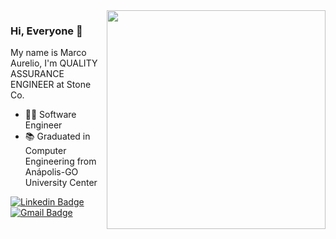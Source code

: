 
<img align="right" width="350" src="https://assets-global.website-files.com/619e15d781b21202de206fb5/634d3d586b88223bea529359_Top-10-Ways-to-Accelerate-Software-Testing-Cycles.webp"/>

### Hi, Everyone 👋
My name is Marco Aurelio, I'm QUALITY ASSURANCE ENGINEER at Stone Co.
- 👨‍💻 Software Engineer
- 📚 Graduated in Computer Engineering from Anápolis-GO University Center

[![Linkedin Badge](https://img.shields.io/badge/-LinkedIn-blue?style=flat-square&logo=Linkedin&logoColor=white&link=https://https://www.linkedin.com/in/marco-aurelio-l-alves-4836a6a1/)](https://www.linkedin.com/in/marco-aurelio-l-alves-4836a6a1/)
[![Gmail Badge](https://img.shields.io/badge/-Gmail-c14438?style=flat-square&logo=Gmail&logoColor=white&link=mailto:abdu.zaiter@gmail.com)](mailto:marcoalves1196@gmail.com)
